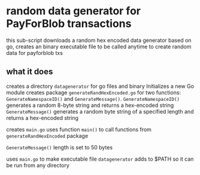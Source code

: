 # random data generator for PayForBlob transactions 
this sub-script downloads a random hex encoded data generator based on go, creates an binary executable file to be called anytime to create random data for payforblob txs

## what it does 

creates a directory `datagenerator` for go files and binary 
Initializes a new Go module 
creates package `generateRandHexEncoded.go` for two functions: `GenerateNamespaceID()` and `GenerateMessage()`. 
`GenerateNamespaceID()` generates a random 8-byte string and returns a hex-encoded string
`GenerateMessage()` generates a random byte string of a specified length and returns a hex-encoded string

creates `main.go` uses function `main()` to call functions from `generateRandHexEncoded` package

`GenerateMessage()` length is set to 50 bytes

uses `main.go` to make executable file `datagenerator` 
adds to $PATH so it can be run from any directory 
